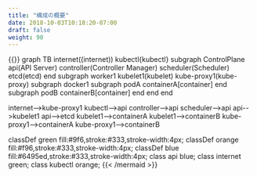 ```yaml
---
title: "構成の概要"
date: 2018-10-03T10:18:20-07:00
draft: false
weight: 90
---
```


{{<mermaid>}}
graph TB
internet((internet))
kubectl{kubectl}
  subgraph ControlPlane
    api(API Server)
    controller(Controller Manager)
    scheduler(Scheduler)
    etcd(etcd)
  end
    subgraph worker1
      kubelet1(kubelet)
      kube-proxy1(kube-proxy)
      subgraph docker1
        subgraph podA
          containerA[container]
        end
        subgraph podB
          containerB[container]
        end
      end
    end

  internet-->kube-proxy1
  kubectl-->api
  controller-->api
  scheduler-->api
  api-->kubelet1
  api-->etcd
  kubelet1-->containerA
  kubelet1-->containerB
  kube-proxy1-->containerA
  kube-proxy1-->containerB

  classDef green fill:#9f6,stroke:#333,stroke-width:4px;
  classDef orange fill:#f96,stroke:#333,stroke-width:4px;
  classDef blue fill:#6495ed,stroke:#333,stroke-width:4px;
  class api blue;
  class internet green;
  class kubectl orange;
{{< /mermaid >}}
